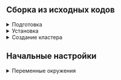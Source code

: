 ## Сборка из исходных кодов
<details>
  <summary>Подготовка</summary>
  
```
student$ tar xzf /home/student/postgresql-13.6.tar.gz
student$ ls -ld /home/student/postgresql-13.6
drwxrwxr-x 6 student student 4096 фев  8  2022 /home/student/postgresql-13.6
student$ cd /home/student/postgresql-13.6
```
</details>
<details>
  <summary>Установка</summary>
  
```
student$ make distclean
student$ ./configure --prefix=/home/student/pgsql13 --with-pgport=5555
student$ make
student$ make install
student$ cd /home/student/postgresql-13.6/contrib
student$ make
student$ make install
```
</details>
<details>  
  <summary>Создание кластера</summary>
  
```
student$ mkdir /home/student/pgsql13/data
student$ initdb -U postgres -k -D /home/student/pgsql13/data
```
</details>

## Начальные настройки
<details>  
  <summary>Переменные окружения</summary>
```

```
</details>










  
